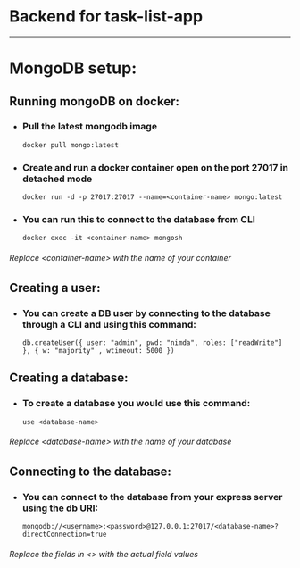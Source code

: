 # Backend for task-list-app
---
# MongoDB setup:
## Running mongoDB on docker:
- ### Pull the latest mongodb image
    ```docker pull mongo:latest```
- ### Create and run a docker container open on the port 27017 in detached mode
    ```docker run -d -p 27017:27017 --name=<container-name> mongo:latest```
- ### You can run this to connect to the database from CLI
    ```docker exec -it <container-name> mongosh ```

###### Replace \<container-name\> with the name of your container

## Creating a user:
- ### You can create a DB user by connecting to the database through a CLI and using this command:
    ```db.createUser({ user: "admin", pwd: "nimda", roles: ["readWrite"] }, { w: "majority" , wtimeout: 5000 })```

## Creating a database:
- ### To create a database you would use this command:
    ```use <database-name>```
###### Replace \<database-name\> with the name of your database

## Connecting to the database:
- ### You can connect to the database from your express server using the db URI:
    ```mongodb://<username>:<password>@127.0.0.1:27017/<database-name>?directConnection=true```
###### Replace the fields in \<\> with the actual field values
